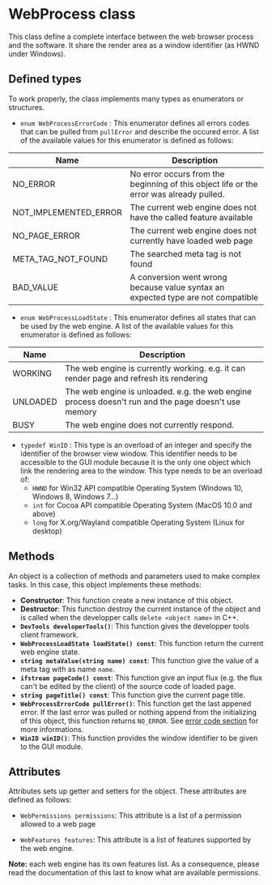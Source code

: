 WebProcess class
================

This class define a complete interface between the web browser process and the software.
It share the render area as a window identifier (as HWND under Windows).

Defined types
-------------

To work properly, the class implements many types as enumerators or structures.

 * <a name="error_code"></a>`enum WebProcessErrorCode` : This enumerator defines all errors codes that can be pulled from `pullError` and describe the occured error. A list of the available values for this enumerator is defined as follows:
 
| Name                  | Description                                                                             |
| --------------------- | --------------------------------------------------------------------------------------- |
| NO_ERROR              | No error occurs from the beginning of this object life or the error was already pulled. |
| NOT_IMPLEMENTED_ERROR | The current web engine does not have the called feature available                       |
| NO_PAGE_ERROR         | The current web engine does not currently have loaded web page                          |
| META_TAG_NOT_FOUND    | The searched meta tag is not found                                                      |
| BAD_VALUE             | A conversion went wrong because value syntax an expected type are not compatible        |

 * `enum WebProcessLoadState` : This enumerator defines all states that can be used by the web engine. A list of the available values for this enumerator is defined as follows:

| Name     | Description                                                                                         |
| -------- | --------------------------------------------------------------------------------------------------- |
| WORKING  | The web engine is currently working. e.g. it can render page and refresh its rendering              |
| UNLOADED | The web engine is unloaded. e.g. the web engine process doesn't run and the page doesn't use memory |
| BUSY     | The web engine does not currently respond.                                                          |

 * `typedef WinID` : This type is an overload of an integer and specify the identifier of the browser view window. This identifier needs to be accessible to the GUI module because it is the only one object which link the rendering area to the window. This type needs to be an overload of:
     * `HWND` for Win32 API compatible Operating System (Windows 10, Windows 8, Windows 7...)
     * `int` for Cocoa API compatible Operating System (MacOS 10.0 and above)
     * `long` for X.org/Wayland compatible Operating System (Linux for desktop)

Methods
-------

An object is a collection of methods and parameters used to make complex tasks. In this case, this object implements these methods:

 * **Constructor**: This function create a new instance of this object.
 * **Destructor**: This function destroy the current instance of the object and is called when the developper calls `delete <object name>` in C++.
 * **`DevTools developerTools()`**: This function gives the developper tools client framework.
 * **`WebProcessLoadState loadState() const`**: This function return the current web engine state.
 * **`string metaValue(string name) const`**: This function give the value of a meta tag with as name `name`.
 * **`ifstream pageCode() const`**: This function give an input flux (e.g. the flux can't be edited by the client) of the source code of loaded page.
 * **`string pageTitle() const`**: This function give the current page title.
 * **`WebProcessErrorCode pullError()`**: This function get the last appened error. If the last error was pulled or nothing append from the initializing of this object, this function returns `NO_ERROR`. See [error code section](#error_code) for more informations.
 * **`WinID winID()`**: This function provides the window identifier to be given to the GUI module.

Attributes
----------

Attributes sets up getter and setters for the object. These attributes are defined as follows:

 * `WebPermissions permissions`: This attribute is a list of a permission allowed to a web page

 * `WebFeatures features`: This attribute is a list of features supported by the web engine.

**Note:** each web engine has its own features list. As a consequence, please read the documentation of this last to know what are available permissions.